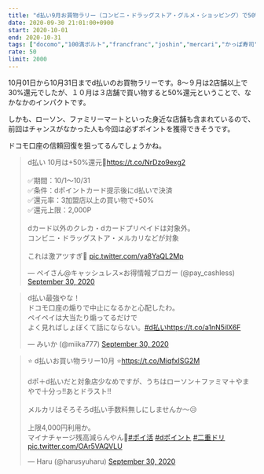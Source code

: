 ```yaml
---
title: "d払い9月お買物ラリー（コンビニ・ドラッグストア・グルメ・ショッピング）で50%還元"
date: 2020-09-30 21:01:00+0900
start: 2020-10-01
end: 2020-10-31
tags: ["docomo","100満ボルト","francfranc","joshin","mercari","かっぱ寿司","しゃぶ葉","すき家","はなの舞","はま寿司","ぱぱす","やまや","エディオン","ガスト","グラッチェガーデンズ","ココカラファイン","サンマルクカフェ","ジュンク堂","ジョナサン","バーミヤン","ビッグボーイ","ファミリーマート","マツモトキヨシ","ミスタードーナツ","ローソン","上島珈琲店","丸善","夢庵","東急ハンズ","洋服の青山","華屋与兵衛","藍屋"]
rate: 50
limit: 2000
---
```

10月01日から10月31日までd払いのお買物ラリーです。8〜９月は2店舗以上で30%還元でしたが、１０月は３店舗で買い物すると50%還元ということで、なかなかのインパクトです。

しかも、ローソン、ファミリーマートといった身近な店舗も含まれているので、前回はチャンスがなかった人も今回は必ずポイントを獲得できそうです。

ドコモ口座の信頼回復を狙ってるんでしょうかね。

<blockquote class="twitter-tweet"><p lang="ja" dir="ltr">d払い 10月は+50%還元🚀<a href="https://t.co/NrDzo9exg2">https://t.co/NrDzo9exg2</a><br><br>✅期間：10/1〜10/31<br>✅条件：dポイントカード提示後にd払いで決済<br>✅還元率：3加盟店以上の買い物で+50%<br>✅還元上限：2,000P<br><br>dカード以外のクレカ・dカードプリペイドは対象外。<br>コンビニ・ドラッグストア・メルカリなどが対象<br><br>これは激アツすぎ🤤 <a href="https://t.co/ya8YaQL2Mp">pic.twitter.com/ya8YaQL2Mp</a></p>&mdash; ペイさん@キャッシュレス×お得情報ブロガー (@pay_cashless) <a href="https://twitter.com/pay_cashless/status/1311187837199372288?ref_src=twsrc%5Etfw">September 30, 2020</a></blockquote> <script async src="https://platform.twitter.com/widgets.js" charset="utf-8"></script>

<blockquote class="twitter-tweet"><p lang="ja" dir="ltr">d払い最強やな！<br>ドコモ口座の煽りで中止になるかと心配したわ。<br>ペイペイは大当たり煽ってるだけで<br>よく見ればしょぼくて話にならない。<a href="https://twitter.com/hashtag/d%E6%89%95%E3%81%84?src=hash&amp;ref_src=twsrc%5Etfw">#d払い</a><a href="https://t.co/a1nN5ilX6F">https://t.co/a1nN5ilX6F</a></p>&mdash; みいか (@miika777) <a href="https://twitter.com/miika777/status/1311211159664472064?ref_src=twsrc%5Etfw">September 30, 2020</a></blockquote> <script async src="https://platform.twitter.com/widgets.js" charset="utf-8"></script>

<blockquote class="twitter-tweet"><p lang="ja" dir="ltr">⭐ d払いお買い物ラリー10月 ⭐<a href="https://t.co/MiqfxISG2M">https://t.co/MiqfxISG2M</a><br><br>dポ＋d払いだと対象店少なめですが、うちはローソン＋ファミマ＋やまやで十分っ‼️あとドラスト‼️<br><br>メルカリはそろそろd払い手数料無しにしませんか～😥<br><br>上限4,000円利用か。<br>マイナチャージ残高減らんやん🤣<a href="https://twitter.com/hashtag/%E3%83%9D%E3%82%A4%E6%B4%BB?src=hash&amp;ref_src=twsrc%5Etfw">#ポイ活</a> <a href="https://twitter.com/hashtag/d%E3%83%9D%E3%82%A4%E3%83%B3%E3%83%88?src=hash&amp;ref_src=twsrc%5Etfw">#dポイント</a> <a href="https://twitter.com/hashtag/%E4%BA%8C%E9%87%8D%E3%83%89%E3%83%AA?src=hash&amp;ref_src=twsrc%5Etfw">#二重ドリ</a> <a href="https://t.co/OAr5VAQVLU">pic.twitter.com/OAr5VAQVLU</a></p>&mdash; Haru (@harusyuharu) <a href="https://twitter.com/harusyuharu/status/1311263742823342080?ref_src=twsrc%5Etfw">September 30, 2020</a></blockquote> <script async src="https://platform.twitter.com/widgets.js" charset="utf-8"></script>
